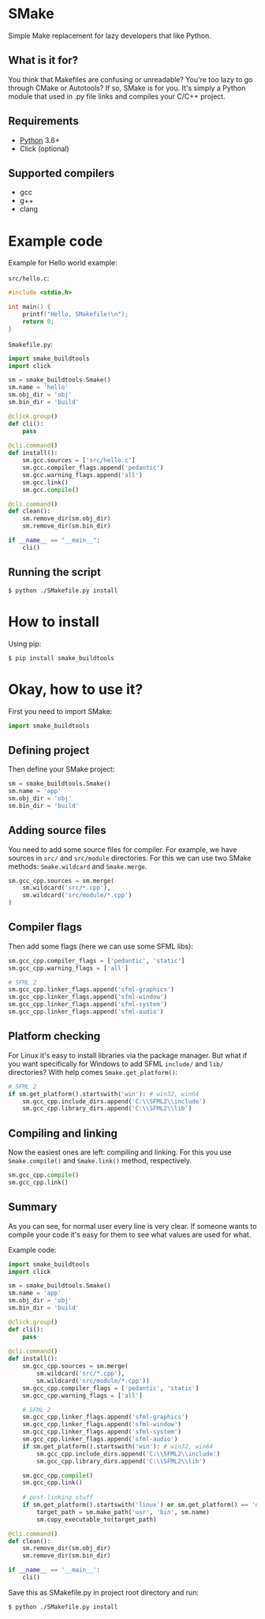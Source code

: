 # SMake
Simple Make replacement for lazy developers that like Python.

## What is it for?
You think that Makefiles are confusing or unreadable? 
You're too lazy to go through CMake or Autotools? If so, SMake is for you.
It's simply a Python module that used in .py file links and compiles your C/C++ project.


## Requirements
- [Python](http://python.org) 3.6+
- Click (optional)

## Supported compilers

+ gcc
+ g++
+ clang

# Example code

Example for Hello world example:

`src/hello.c`:
```C
#include <stdio.h>

int main() {
    printf("Hello, SMakefile!\n");
    return 0;
}
```

`Smakefile.py`:
```python
import smake_buildtools
import click

sm = smake_buildtools.Smake()
sm.name = 'hello'
sm.obj_dir = 'obj'
sm.bin_dir = 'build'

@click.group()
def cli():
    pass
    
@cli.command()
def install():
    sm.gcc.sources = ['src/hello.c']
    sm.gcc.compiler_flags.append('pedantic')
    sm.gcc.warning_flags.append('all')       
    sm.gcc.link()
    sm.gcc.compile()

@cli.command()
def clean():
    sm.remove_dir(sm.obj_dir)
    sm.remove_dir(sm.bin_dir)

if __name__ == "__main__":
    cli()
```

## Running the script

`$ python ./SMakefile.py install`

# How to install

Using pip:

`$ pip install smake_buildtools`

# Okay, how to use it?
First you need to import SMake:

```python
import smake_buildtools
```

## Defining project
Then define your SMake project:

```python
sm = smake_buildtools.Smake()
sm.name = 'app'
sm.obj_dir = 'obj'
sm.bin_dir = 'build'
```

## Adding source files

You need to add some source files for compiler.
For example, we have sources in `src/` and `src/module` directories.
For this we can use two SMake methods: `Smake.wildcard` and `Smake.merge`. 

```python
sm.gcc_cpp.sources = sm.merge(
    sm.wildcard('src/*.cpp'),
    sm.wildcard('src/module/*.cpp')
)
```

## Compiler flags

Then add some flags (here we can use some SFML libs):

```python
sm.gcc_cpp.compiler_flags = ['pedantic', 'static']
sm.gcc_cpp.warning_flags = ['all']

# SFML 2
sm.gcc_cpp.linker_flags.append('sfml-graphics')
sm.gcc_cpp.linker_flags.append('sfml-window')
sm.gcc_cpp.linker_flags.append('sfml-system')
sm.gcc_cpp.linker_flags.append('sfml-audio')
```

## Platform checking

For Linux it's easy to install libraries via the package manager.
But what if you want specifically for Windows to add SFML `include/` and `lib/` directories?
With help comes `Smake.get_platform()`:

```python
# SFML 2
if sm.get_platform().startswith('win'): # win32, win64
    sm.gcc_cpp.include_dirs.append('C:\\SFML2\\include')
    sm.gcc_cpp.library_dirs.append('C:\\SFML2\\lib')
```

## Compiling and linking

Now the easiest ones are left: compiling and linking. 
For this you use `Smake.compile()` and `Smake.link()` method, respectively.

```python
sm.gcc_cpp.compile()
sm.gcc_cpp.link()
```

## Summary

As you can see, for normal user every line is very clear.
If someone wants to compile your code it's easy for them to see what values are used for what.

Example code:

```python
import smake_buildtools
import click

sm = smake_buildtools.Smake()
sm.name = 'app'
sm.obj_dir = 'obj'
sm.bin_dir = 'build'

@click.group()
def cli():
    pass
    
@cli.command()
def install():
    sm.gcc_cpp.sources = sm.merge(
        sm.wildcard('src/*.cpp'),
        sm.wildcard('src/module/*.cpp'))
    sm.gcc_cpp.compiler_flags = ['pedantic', 'static']
    sm.gcc_cpp.warning_flags = ['all']

    # SFML 2
    sm.gcc_cpp.linker_flags.append('sfml-graphics')
    sm.gcc_cpp.linker_flags.append('sfml-window')
    sm.gcc_cpp.linker_flags.append('sfml-system')
    sm.gcc_cpp.linker_flags.append('sfml-audio')
    if sm.get_platform().startswith('win'): # win32, win64
        sm.gcc_cpp.include_dirs.append('C:\\SFML2\\include')
        sm.gcc_cpp.library_dirs.append('C:\\SFML2\\lib')

    sm.gcc_cpp.compile()
    sm.gcc_cpp.link()
    
    # post-linking stuff
    if sm.get_platform().startswith('linux') or sm.get_platform() == 'darwin':
        target_path = sm.make_path('usr', 'bin', sm.name)
        sm.copy_executable_to(target_path)

@cli.command()
def clean():
    sm.remove_dir(sm.obj_dir)
    sm.remove_dir(sm.bin_dir)

if __name__ == '__main__':
    cli()
```

Save this as SMakefile.py in project root directory and run:

`$ python ./SMakefile.py install`
